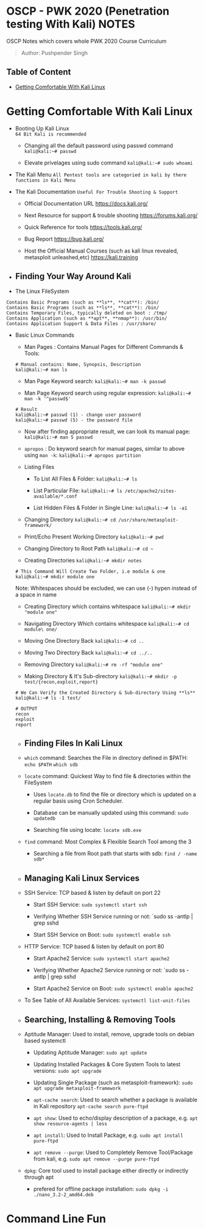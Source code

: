 
# OSCP - PWK 2020 (Penetration testing With Kali) NOTES
OSCP Notes which covers whole PWK 2020 Course Curriculum 
> Author: Pushpender Singh

## Table of Content
- [Getting Comfortable With Kali Linux](#getting-comfortable-with-kali-linux)


Getting Comfortable With Kali Linux
========================================================================================================

-   Booting Up Kali Linux  
	`64 Bit Kali is recommended`
 	
	-   Changing all the default password using passwd command
	`kali@kali:~# passwd`
	
	-	Elevate privelages using sudo command
	`kali@kali:~# sudo whoami`
	
-	The Kali Menu
	`All Pentest tools are categoried in kali by there functions in Kali Menu`
	
-	The Kali Documentation
	`Useful For Trouble Shooting & Support`

	-	Official Documentation URL
	https://docs.kali.org/
	
	-	Next Resource for support & trouble shooting
	https://forums.kali.org/
	
	-	Quick Reference for tools
	https://tools.kali.org/
	
	-	Bug Report
	https://bug.kali.org/
	
	-	Host the Official Manual Courses (such as kali linux revealed, metasploit unleashed,etc)
	https://kali.training
	
-	Finding Your Way Around Kali
	---------------------------------------------------------------------------------------------------------------------------
	
-	The Linux FileSystem	
```
Contains Basic Programs (such as **ls**, **cat**): /bin/
Contains Basic Programs (such as **ls**, **cat**): /bin/
Contains Temporary Files, typically deleted on boot : /tmp/
Contains Application (such as **apt**, **nmap**): /usr/bin/
Contains Application Support & Data Files : /usr/share/
```
	
-	Basic Linux Commands
	
	-	Man Pages : Contains Manual Pages for Different Commands & Tools:
	```
	# Manual contains: Name, Synopsis, Description
	kali@kali:~# man ls
	```
	
	-	Man Page Keyword search:
	`kali@kali:~# man -k passwd`
	
	-	Man Page Keyword search using regular expression:
	`kali@kali:~# man -k '^passwd$'`
	
	```
	# Result
	kali@kali:~# passwd (1) - change user password
	kali@kali:~# passwd (5) - the password file
	```
	
	-	Now after finding appropriate result, we can look its manual page:
	`kali@kali:~# man 5 passwd`
	
	-	`apropos` : Do keyword search for manual pages, similar to above using `man -k`:
	`kali@kali:~# apropos partition`
	
	-	Listing Files

		-	To List All Files & Folder:
		`kali@kali:~# ls` 
	
		-	List Particular File:
		`kali@kali:~# ls /etc/apache2/sites-available/*.conf`
	
		-	List Hidden Files & Folder in Single Line:
		`kali@kali:~# ls -a1`
	
	-	Changing Directory
	`kali@kali:~# cd /usr/share/metasploit-framework/`	
	
	-	Print/Echo Present Working Directory
	`kali@kali:~# pwd`
	
	-	Changing Directory to Root Path
	`kali@kali:~# cd ~`
	
	-	Creating Directories
	`kali@kali:~# mkdir notes`

	```
	# This Command Will Create Two Folder, i.e module & one
	kali@kali:~# mkdir module one
	```

	Note: Whitespaces should be excluded, we can use (-) hypen instead of a space in name

	-	Creating Directory which contains whitespace
	`kali@kali:~# mkdir "module one"`
	
	-	Navigating Directory Which contains whitespace
	`kali@kali:~# cd module\ one/`
	
	-	Moving One Directory Back
	`kali@kali:~# cd ..`
	
	-	Moving Two Directory Back
	`kali@kali:~# cd ../..`
	
	-	Removing Directory
	`kali@kali:~# rm -rf "module one"`
	
	-	Making Directory & It's Sub-directory 
	`kali@kali:~# mkdir -p test/{recon,exploit,report}`
	
	```
	# We Can Verify the Created Directory & Sub-directory Using **ls**
	kali@kali:~# ls -1 test/
	
	# OUTPUT
	recon
	exploit
	report
	```
	
	-	Finding Files In Kali Linux
		---------------------------------------------------------------------------------------------------------------------------
	
	-	`which` command: Searches the File in directory defined in $PATH: `echo $PATH`
		`which sdb`
		
	-	`locate` command: Quickest Way to find file & directories within the FileSystem
	
		-	Uses `locate.db` to find the file or directory which is updated on a regular basis using Cron Scheduler.
		
		-	Database can be manually updated using this command: `sudo updatedb`
		
		-   Searching file using locate: `locate sdb.exe`
		
	-	`find` command: Most Complex & Flexible Search Tool among the 3

		-   Searching a file from Root path that starts with sdb: `find / -name sdb*`

	-	Managing Kali Linux Services
		---------------------------------------------------------------------------------------------------------------------------	
		
	-	SSH Service: TCP based & listen by default on port 22
		
		-	Start SSH Service: `sudo systemctl start ssh`
		
		-	Verifying Whether SSH Service running or not: `sudo ss -antlp | grep sshd
		
		-   Start SSH Service on Boot: `sudo systemctl enable ssh`
		
	- 	HTTP Service: TCP based & listen by default on port 80
	
		-	Start Apache2 Service: `sudo systemctl start apache2`
		
		-	Verifying Whether Apache2 Service running or not: `sudo ss -antlp | grep sshd
		
		-   Start Apache2 Service on Boot: `sudo systemctl enable apache2`	
		
	-   To See Table of All Available Services: `systemctl list-unit-files`

	-	Searching, Installing & Removing Tools
		---------------------------------------------------------------------------------------------------------------------------		
		
	-	Aptitude Manager: Used to install, remove, upgrade tools on debian based systemctl

		-	Updating Aptitude Manager: `sudo apt update`
		
		-	Updating Installed Packages & Core System Tools to latest versions: `sudo apt upgrade`
		
		-	Updating Single Package (such as metasploit-framework): `sudo apt upgrade metasploit-framework`
		
		-	`apt-cache search`: Used to search whether a package is available in Kali repository
		`apt-cache search pure-ftpd`
		
		-	`apt show`: Used to echo/display description of a package, e.g. `apt show resource-agents | less`
		
		-	`apt install`: Used to Install Package, e.g. `sudo apt install pure-ftpd`
		
		-	`apt remove --purge`: Used to Completely Remove Tool/Package from kali, e.g. `sudo apt remove --purge pure-ftpd`
		
	-	`dpkg`: Core tool used to install package either directly or indirectly through apt

		-	prefered for offline package installation: `sudo dpkg -i ./nano_3.2-2_amd64.deb`
		
Command Line Fun
========================================================================================================	
	
